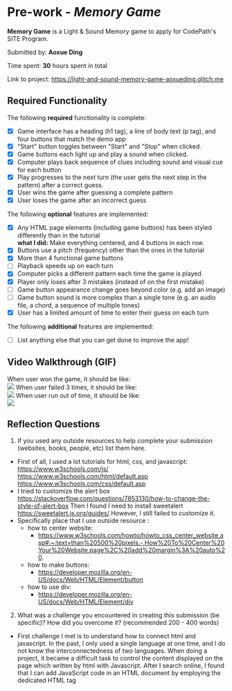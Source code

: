 # Pre-work - *Memory Game*

**Memory Game** is a Light & Sound Memory game to apply for CodePath's SITE Program. 

Submitted by: **Aoxue Ding**

Time spent: **30** hours spent in total

Link to project: https://light-and-sound-memory-game-aoxueding.glitch.me

## Required Functionality

The following **required** functionality is complete:

* [x] Game interface has a heading (h1 tag), a line of body text (p tag), and four buttons that match the demo app
* [x] "Start" button toggles between "Start" and "Stop" when clicked. 
* [x] Game buttons each light up and play a sound when clicked. 
* [x] Computer plays back sequence of clues including sound and visual cue for each button
* [x] Play progresses to the next turn (the user gets the next step in the pattern) after a correct guess. 
* [x] User wins the game after guessing a complete pattern
* [x] User loses the game after an incorrect guess

The following **optional** features are implemented:

* [x] Any HTML page elements (including game buttons) has been styled differently than in the tutorial <br/>
     **what I did:** Make everything centered, and 4 buttons in each row. 
* [x] Buttons use a pitch (frequency) other than the ones in the tutorial
* [x] More than 4 functional game buttons
* [ ] Playback speeds up on each turn
* [x] Computer picks a different pattern each time the game is played
* [x] Player only loses after 3 mistakes (instead of on the first mistake)
* [ ] Game button appearance change goes beyond color (e.g. add an image)
* [ ] Game button sound is more complex than a single tone (e.g. an audio file, a chord, a sequence of multiple tones)
* [x] User has a limited amount of time to enter their guess on each turn

The following **additional** features are implemented:

- [ ] List anything else that you can get done to improve the app!

## Video Walkthrough (GIF)
When user won the game, it should be like: <br/>
![](https://i.imgur.com/M1wAXsN.gif)
When user failed 3 times, it should be like: <br/>
![](https://i.imgur.com/Dw3exff.gif)
When user run out of time, it should be like: <br/>
![](https://i.imgur.com/DFHpn7y.gif)


## Reflection Questions
1. If you used any outside resources to help complete your submission (websites, books, people, etc) list them here. 
* First of all, I used a lot tutorials for html, css, and javascript:
https://www.w3schools.com/js/
https://www.w3schools.com/html/default.asp 
https://www.w3schools.com/css/default.asp
* I tried to customize the alert box 
https://stackoverflow.com/questions/7853130/how-to-change-the-style-of-alert-box 
  Then I found I need to install sweetalert
  https://sweetalert.js.org/guides/ 
  However, I still failed to customize it. 
* Specifically place that I use outside resource : 
    * how to center website: 
        * https://www.w3schools.com/howto/howto_css_center_website.asp#:~:text=than%20500%20pixels.-,How%20To%20Center%20Your%20Website,page%2C%20add%20margin%3A%20auto%20. 
    * how to make buttons: 
        * https://developer.mozilla.org/en-US/docs/Web/HTML/Element/button
    * how to use div: 
        * https://developer.mozilla.org/en-US/docs/Web/HTML/Element/div
2. What was a challenge you encountered in creating this submission (be specific)? How did you overcome it? (recommended 200 - 400 words) 
* First challenge I met is to understand how to connect html and javascript. In the past, I only used a single language at one time, and I do not  know the interconnectedness of two languages. When doing a project, it became a difficult task to control the content displayed on the page which written by html with Javascript. After I search online, I found that I can add JavaScript code in an HTML document by employing the dedicated HTML tag <script> that wraps around JavaScript code.
    
* The second challenge I met is how to implement functionality that player only loses after 3 mistakes (instead of on the first mistake). At the first, I used a variable named numOfChance and initialized it to be 3. Everytime when user make a mistake, numOfChance will decrement until it less than 1. When the bug showing up, the debug process is really painful. I need to figure where went wrong. After I found out the problem, when I restart the game, the chance of user will inherit from the last time, instead of 3, I start to fix my code. To solve this problem, I name an constant variable named total chance and initiablized it to be 3, and another variable named numFail to track the number of mistake. Then use the difference between these two variables to check if the user lose the game. When restart the game, since totalChance is a constant variable, it always be 3, and set numfail to 0. However, the problem is not solved. When I restart the game, it doesn't show up totalChance is 3 until user lose 1 time, it start to show totalChance is 2. I was really confused about this situation. Then I found I did not initialize totalChance in function playClueSequence(). I only initialize in function startGame(). After I fix all the problem, it works  properly. 



3. What questions about web development do you have after completing your submission? 
* I found it is difficult to spot bugs in an entire program. When the bug showing up, we need to check for all files such as html js and css. It really takes a lot of time. Is there any way to narrow the range that we need to check on? 
* when writing a program, where to start? html, or js? 
    

4. If you had a few more hours to work on this project, what would you spend them doing (for example: refactoring certain functions, adding additional features, etc). Be specific. (recommended 100 - 300 words) 
* First of all, I want to make my webpage looks nicer. However, I found it is not easy to learn CSS which is important for webpage design. In my opnion, It is more about time and practice. In many situations, I need to try every options to see which one works. 
* Secondly, I want to set the difficulty of the game. There will be the 3 mode, easy medium and hard based on the time and number of turns. The difficulty of this functionality is that how to clarify the difficulty of different level. I believe this need a lot research.  
* The last one is to customize the alert box. I tried but did not work. 


## Interview Recording URL Link
https://loom.com/share/bfa9d809ae8c47c8a58e663e5a3794e2


## License

    Copyright [Aoxue Ding]

    Licensed under the Apache License, Version 2.0 (the "License");
    you may not use this file except in compliance with the License.
    You may obtain a copy of the License at

        http://www.apache.org/licenses/LICENSE-2.0

    Unless required by applicable law or agreed to in writing, software
    distributed under the License is distributed on an "AS IS" BASIS,
    WITHOUT WARRANTIES OR CONDITIONS OF ANY KIND, either express or implied.
    See the License for the specific language governing permissions and
    limitations under the License.


